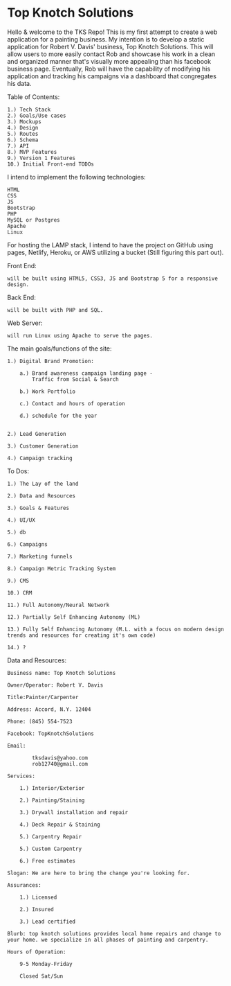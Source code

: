 # Top Knotch Solutions

Hello & welcome to the TKS Repo! This is my first attempt to create a web application for a painting business. My intention is to develop a static application for Robert V. Davis' business, Top Knotch Solutions. This will allow users to more easily contact Rob and showcase his work in a clean and organized manner that's visually more appealing than his facebook business page. Eventually, Rob will have the capability of modifying his application and tracking his campaigns via a dashboard that congregates his data. 

Table of Contents:

    1.) Tech Stack
    2.) Goals/Use cases
    3.) Mockups
    4.) Design
    5.) Routes
    6.) Schema
    7.) API
    8.) MVP Features
    9.) Version 1 Features
    10.) Initial Front-end TODOs

I intend to implement the following technologies: 

    HTML
    CSS
    JS
    Bootstrap
    PHP
    MySQL or Postgres
    Apache
    Linux

For hosting the LAMP stack, I intend to have the project on GitHub using pages, Netlify, Heroku, or AWS utilizing a bucket (Still figuring this part out).

Front End: 
    
    will be built using HTML5, CSS3, JS and Bootstrap 5 for a responsive design. 

Back End:
    
    will be built with PHP and SQL. 

Web Server:

    will run Linux using Apache to serve the pages.



The main goals/functions of the site:

    1.) Digital Brand Promotion:
        
        a.) Brand awareness campaign landing page - 
            Traffic from Social & Search
        
        b.) Work Portfolio
        
        c.) Contact and hours of operation

        d.) schedule for the year


    2.) Lead Generation

    3.) Customer Generation

    4.) Campaign tracking




To Dos:

    1.) The Lay of the land

    2.) Data and Resources

    3.) Goals & Features

    4.) UI/UX

    5.) db

    6.) Campaigns

    7.) Marketing funnels

    8.) Campaign Metric Tracking System

    9.) CMS

    10.) CRM

    11.) Full Autonomy/Neural Network

    12.) Partially Self Enhancing Autonomy (ML)

    13.) Fully Self Enhancing Autonomy (M.L. with a focus on modern design trends and resources for creating it's own code)

    14.) ?



Data and Resources:

    Business name: Top Knotch Solutions
    
    Owner/Operator: Robert V. Davis
    
    Title:Painter/Carpenter
    
    Address: Accord, N.Y. 12404

    Phone: (845) 554-7523

    Facebook: TopKnotchSolutions

    Email: 
            
            tksdavis@yahoo.com
            rob12740@gmail.com

    Services:   
        
        1.) Interior/Exterior 

        2.) Painting/Staining

        3.) Drywall installation and repair

        4.) Deck Repair & Staining

        5.) Carpentry Repair

        5.) Custom Carpentry

        6.) Free estimates

    Slogan: We are here to bring the change you're looking for.

    Assurances: 
    
        1.) Licensed

        2.) Insured

        3.) Lead certified

    Blurb: top knotch solutions provides local home repairs and change to your home. we specialize in all phases of painting and carpentry.

    Hours of Operation:

        9-5 Monday-Friday

        Closed Sat/Sun
